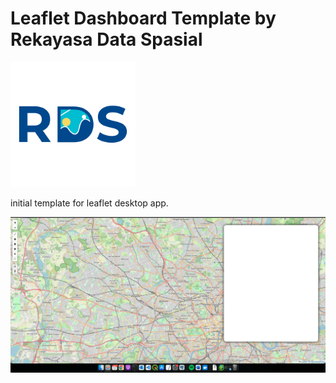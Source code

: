 # Leaflet Dashboard Template by Rekayasa Data Spasial

<img src="./logo_rds.png" width="200" height="200" />


initial template for leaflet desktop app.

![](./dashboard_preview.png)
